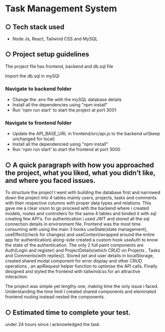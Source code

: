 # Task Management System

## ○ Tech stack used
- Node Js, React, Tailwind CSS and MySQL

## ○ Project setup guidelines
The project file has frontend, backend and db.sql file

Import the db.sql in mySQl

### Navigate to backend folder
- Change the .env file with the mySQL database details
- Install all the dependencies using "npm install"
- Run 'npm run start' to start the project at port 3001

### Navigate to frontend folder
- Update the API_BASE_URL in frontend/src/api.js to the backend url(keep unchanged for local)
- Install all the dependencied using "npm install"
- Run 'npm run start' to start the frontend at port 3000

## ○ A quick paragraph with how you approached the project, what you liked, what you didn’t like, and where you faced issues.

To structure the project I went with building the database first and narrowed down the project into 4 tables mainly users, projects, tasks and comments with their respective columns with proper data types and relations. This gave me a clear vison to go proceed with the backend where i created models, routes and controllers for the same 4 tables and binded it with sql creating few API's. For authentication i used JWT and stored all the sql connection details in environment file. Frontend was the most time consuming with using the main 3 hooks useState(state management), useEffect(check for changes) and useContext(wrapped around the entire app for authentication) along-side created a custom hook useAuth to know the state of the authentication. The only 2 full paint components are Auth(Login and register) and ProjectDetails(which CRUD on Projects , Tasks and Comments(with replies)). Stored jwt and user details in localStorage, created shared modal component for error display and other CRUD operations , an apiRequest helper function to optimise the API calls. Finally designed and styled the frontend with tailwindcss for an attractive interaction.

The project was simple yet lengthy one, making time the only issue i faced. Understanding the time limit I created shared components and eleminated frontend routing instead nested the components.


## ○ Estimated time to complete your test.
under 24 hours since i acknowledged the task
